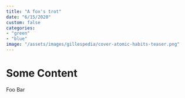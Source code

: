 ```yaml
---
title: "A fox's trot"
date: "6/15/2020"
custom: false
categories:
- "green"
- "blue"
image: "/assets/images/gillespedia/cover-atomic-habits-teaser.png"
---
```


# Some Content
Foo Bar
